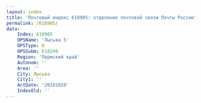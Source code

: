 ```yaml
---
layout: index
title: 'Почтовый индекс 618905: отделение почтовой связи Почты России'
permalink: /618905/
data:
    Index: 618905
    OPSName: 'Лысьва 5'
    OPSType: О
    OPSSubm: 618249
    Region: 'Пермский край'
    Autonom: ''
    Area: ''
    City: Лысьва
    City1: ''
    ActDate: '20101028'
    IndexOld: ''
---
```

